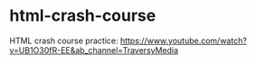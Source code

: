 # html-crash-course
HTML crash course practice: https://www.youtube.com/watch?v=UB1O30fR-EE&ab_channel=TraversyMedia